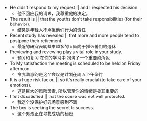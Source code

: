 - He didn't respond to my request || and I respected his decision.
	- 他不回应我的请求，我尊重他的决定。
- The result is || that the youths don't take responsibilities (for their behavior).
	- 结果是年轻人不承担他们行为的责任
- Recent study has revealed || that more and more people tend to postpone their retirement.
	- 最近的研究表明越来越多的人倾向于推迟他们的退休
- Previewing and reviewing play a vital role in your study.
	- 预习和复习 在你的学习中 扮演了一个重要的角色
- To My satisfaction the meeting is scheduled to be held on Friday afternoon.
	- 令我满意的是这个会议是计划在周五下午举行
- It is a huge risk factor, || so it's really crucial (to take care of your emotions).
	- 这是巨大的风险因素, 所以管理你的情绪是极其重要的
- I felt dissatisfied || that the scene was not well protected.
	- 我这个没保护好的场景感到不满
- The boy is seeking the secret to success.
	- 这个男孩正在寻找成功的秘密